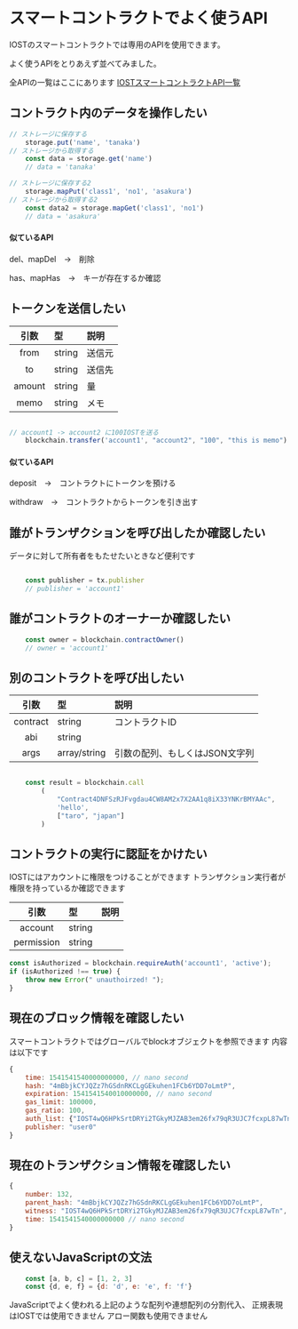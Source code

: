 # スマートコントラクトでよく使うAPI

IOSTのスマートコントラクトでは専用のAPIを使用できます。

よく使うAPIをとりあえず並べてみました。

全APIの一覧はここにあります
[IOSTスマートコントラクトAPI一覧](https://developers.iost.io/docs/en/3-smart-contract/IOST-Blockchain-API.html)

## コントラクト内のデータを操作したい

```javascript
// ストレージに保存する
    storage.put('name', 'tanaka')
// ストレージから取得する
    const data = storage.get('name')
    // data = 'tanaka'

// ストレージに保存する2
    storage.mapPut('class1', 'no1', 'asakura')
// ストレージから取得する2
    const data2 = storage.mapGet('class1', 'no1')
    // data = 'asakura'
```

#### 似ているAPI

del、mapDel　→　削除

has、mapHas　→　キーが存在するか確認

## トークンを送信したい

| 引数 | 型 | 説明 |
| :----: | :------ |:------ |
| from | string | 送信元 |
| to | string | 送信先 |
| amount | string | 量 |
| memo | string | メモ |

```javascript

// account1 -> account2 に100IOSTを送る
    blockchain.transfer('account1', "account2", "100", "this is memo")

```

#### 似ているAPI

deposit　→　コントラクトにトークンを預ける

withdraw　→　コントラクトからトークンを引き出す

## 誰がトランザクションを呼び出したか確認したい

データに対して所有者をもたせたいときなど便利です

```javascript

    const publisher = tx.publisher
    // publisher = 'account1'
```

## 誰がコントラクトのオーナーか確認したい

```javascript
    const owner = blockchain.contractOwner()
    // owner = 'account1'
```

## 別のコントラクトを呼び出したい

| 引数 | 型 | 説明 |
| :----: | :------ |:------ |
| contract | string | コントラクトID |
| abi | string | |
| args | array/string | 引数の配列、もしくはJSON文字列|

```javascript

    const result = blockchain.call
        (
            "Contract4DNFSzRJFvgdau4CW8AM2x7X2AA1q8iX33YNKrBMYAAc",
            'hello',
            ["taro", "japan"]
        )
```

## コントラクトの実行に認証をかけたい

IOSTにはアカウントに権限をつけることができます
トランザクション実行者が権限を持っているか確認できます

| 引数 | 型 | 説明 |
| :----: | :------ |:------ |
| account | string |  |
| permission | string | |

```javascript
const isAuthorized = blockchain.requireAuth('account1', 'active');
if (isAuthorized !== true) {
    throw new Error(" unauthoirzed! ");
}
```

## 現在のブロック情報を確認したい

スマートコントラクトではグローバルでblockオブジェクトを参照できます
内容は以下です

```javascript
{
    time: 1541541540000000000, // nano second
    hash: "4mBbjkCYJQZz7hGSdnRKCLgGEkuhen1FCb6YDD7oLmtP",
    expiration: 1541541540010000000, // nano second
    gas_limit: 100000,
    gas_ratio: 100,
    auth_list: {"IOST4wQ6HPkSrtDRYi2TGkyMJZAB3em26fx79qR3UJC7fcxpL87wTn":2},
    publisher: "user0"
}
```

## 現在のトランザクション情報を確認したい

```javascript
{
    number: 132,
    parent_hash: "4mBbjkCYJQZz7hGSdnRKCLgGEkuhen1FCb6YDD7oLmtP",
    witness: "IOST4wQ6HPkSrtDRYi2TGkyMJZAB3em26fx79qR3UJC7fcxpL87wTn",
    time: 1541541540000000000 // nano second
}
```

## 使えないJavaScriptの文法

```javascript
    const [a, b, c] = [1, 2, 3]
    const {d, e, f} = {d: 'd', e: 'e', f: 'f'}
```

JavaScriptでよく使われる上記のような配列や連想配列の分割代入、
正規表現はIOSTでは使用できません
アロー関数も使用できません
